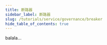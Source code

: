 ```yaml
---
title: 断路器
sidebar_label: 断路器
slug: /tutorials/service/governance/breaker
hide_table_of_contents: true
---
```

balala...